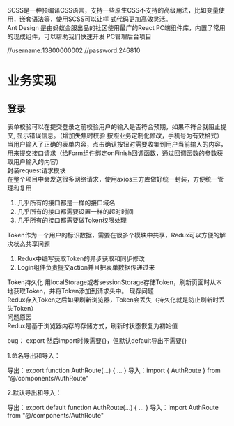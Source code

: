 SCSS是一种预编译CSS语言，支持一些原生CSS不支持的高级用法，比如变量使用，嵌套语法等，使用SCSS可以让样
式代码更加高效灵活。  
Ant Design 是由蚂蚁金服出品的社区使用最广的React PC端组件库，内置了常用的现成组件，可以帮助我们快速开发
PC管理后台项目

//username:13800000002
//password:246810

#  业务实现
## 登录
表单校验可以在提交登录之前校验用户的输入是否符合预期，如果不符合就阻止提交, 显示错误信息。（增加失焦时校验
按照业务定制化修改，手机号为有效格式）
当用户输入了正确的表单内容，点击确认按钮时需要收集到用户当前输入的内容，用来提交接口请求（给Form组件绑定onFinish回调函数，通过回调函数的参数获取用户输入的内容）  
封装request请求模块  
在整个项目中会发送很多网络请求，使用axios三方库做好统一封装，方便统一管理和复用
1. 几乎所有的接口都是一样的接口域名
2. 几乎所有的接口都需要设置一样的超时时间
3. 几乎所有的接口都需要做Token权限处理

Token作为一个用户的标识数据，需要在很多个模块中共享，Redux可以方便的解决状态共享问题

1. Redux中编写获取Token的异步获取和同步修改
2. Login组件负责提交action并且把表单数据传递过来


Token持久化  用localStorage或者sessionStorage存储Token，刷新页面时从本地获取Token，并将Token添加到请求头中。
现存问题  
Redux存入Token之后如果刷新浏览器，Token会丢失（持久化就是防止刷新时丢失Token）  
问题原因  
Redux是基于浏览器内存的存储方式，刷新时状态恢复为初始值  



bug：
export 然后import时候需要{}，但默认default导出不需要{}

1.命名导出和导入：

导出：export function AuthRoute(...) { ... }
导入：import { AuthRoute } from "@/components/AuthRoute"

2.默认导出和导入：

导出：export default function AuthRoute(...) { ... }
导入：import AuthRoute from "@/components/AuthRoute"